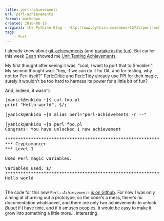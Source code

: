 ```yaml
---
title: perl-achievements
url: perl-achievements
format: markdown
created: 2010-08-19
original: the Pythian Blog - http://www.pythian.com/news/15735/perl-achievements/
tags:
    - Perl
---
```


I already knew about
[git-achievements](http://github.com/icefox/git-achievements/) (and 
[partake in the fun](http://yanick.github.com/git-achievements/)).
But earlier this week [Dean](http://deanpearce.net/http://deanpearce.net/) showed me 
[Unit Testing Achievements](http://exogen.github.com/nose-achievements/).

My first thought after seeing it was: "cool, I want to port that to Smolder!". My second
thought was: "hey, if we can do it for Git, and for testing, why not for Perl
itself?"  [Perl::Critic](cpan) and [Perl::Tidy](cpan) already use 
[PPI](cpan) for their magic, surely it wouldn't be too hard to harness its
power for a little bit of fun?

And, indeed, it wasn't:

<pre code="bash">
[yanick@enkidu ~]$ cat foo.pl 
print "Hello world", $/;

[yanick@enkidu ~]$ alias perl="perl-achievements -r --"

[yanick@enkidu ~]$ perl foo.pl 
Congrats! You have unlocked 1 new achievement

************************************************************
*** Cryptomancer
*** Level 1

Used Perl magic variables.

Variables used: $/
************************************************************
Hello world

</pre>

The code for this new `Perl::Achievements`
[is on Github](http://github.com/yanick/Perl-Achievements).
For now I was only aiming at churning out a prototype, so
the code's a mess, there's no documentation whatsoever,
and there are only two achievements to unlock. *Buuut* if I have time,
and if it amuses peoples, it would be easy to make it grow into 
something a little more... interesting.
